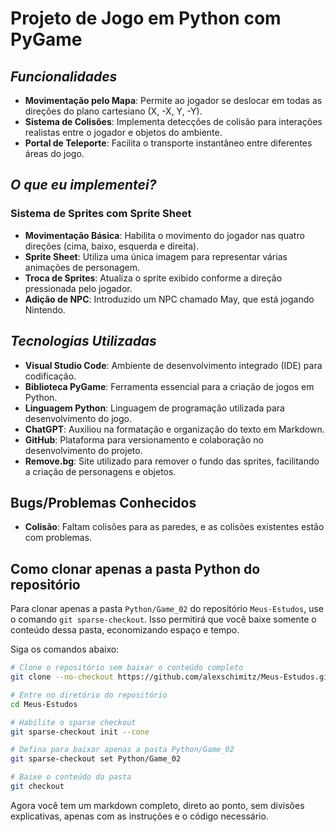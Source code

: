 # Projeto de Jogo em Python com PyGame

## _Funcionalidades_

- **Movimentação pelo Mapa**: Permite ao jogador se deslocar em todas as direções do plano cartesiano (X, -X, Y, -Y).
- **Sistema de Colisões**: Implementa detecções de colisão para interações realistas entre o jogador e objetos do ambiente.
- **Portal de Teleporte**: Facilita o transporte instantâneo entre diferentes áreas do jogo.

## _O que eu implementei?_

### Sistema de Sprites com Sprite Sheet

- **Movimentação Básica**: Habilita o movimento do jogador nas quatro direções (cima, baixo, esquerda e direita).
- **Sprite Sheet**: Utiliza uma única imagem para representar várias animações de personagem.
- **Troca de Sprites**: Atualiza o sprite exibido conforme a direção pressionada pelo jogador.
- **Adição de NPC**: Introduzido um NPC chamado May, que está jogando Nintendo.

## _Tecnologias Utilizadas_

- **Visual Studio Code**: Ambiente de desenvolvimento integrado (IDE) para codificação.
- **Biblioteca PyGame**: Ferramenta essencial para a criação de jogos em Python.
- **Linguagem Python**: Linguagem de programação utilizada para desenvolvimento do jogo.
- **ChatGPT**: Auxiliou na formatação e organização do texto em Markdown.
- **GitHub**: Plataforma para versionamento e colaboração no desenvolvimento do projeto.
- **Remove.bg**: Site utilizado para remover o fundo das sprites, facilitando a criação de personagens e objetos.


## Bugs/Problemas Conhecidos

- **Colisão**: Faltam colisões para as paredes, e as colisões existentes estão com problemas.

## Como clonar apenas a pasta Python do repositório

Para clonar apenas a pasta `Python/Game_02` do repositório `Meus-Estudos`, use o comando `git sparse-checkout`. Isso permitirá que você baixe somente o conteúdo dessa pasta, economizando espaço e tempo.

Siga os comandos abaixo:

```bash
# Clone o repositório sem baixar o conteúdo completo
git clone --no-checkout https://github.com/alexschimitz/Meus-Estudos.git

# Entre no diretório do repositório
cd Meus-Estudos

# Habilite o sparse checkout
git sparse-checkout init --cone

# Defina para baixar apenas a pasta Python/Game_02
git sparse-checkout set Python/Game_02

# Baixe o conteúdo da pasta
git checkout
```

Agora você tem um markdown completo, direto ao ponto, sem divisões explicativas, apenas com as instruções e o código necessário.


